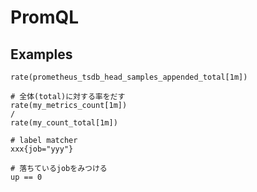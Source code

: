 # PromQL

## Examples

```text
rate(prometheus_tsdb_head_samples_appended_total[1m])

# 全体(total)に対する率をだす
rate(my_metrics_count[1m])
/
rate(my_count_total[1m])

# label matcher
xxx{job="yyy"}

# 落ちているjobをみつける
up == 0
```

